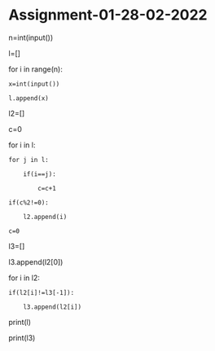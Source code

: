 # Assignment-01-28-02-2022
n=int(input())

l=[]

for i in range(n):

    x=int(input())

    l.append(x)

l2=[]

c=0

for i in l:

    for j in l:

        if(i==j):

            c=c+1

    if(c%2!=0):

        l2.append(i)

    c=0

l3=[]

l3.append(l2[0])

for i in l2:

    if(l2[i]!=l3[-1]):

        l3.append(l2[i])

print(l)

print(l3)
